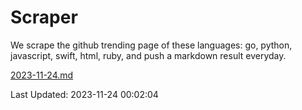 # Scraper

We scrape the github trending page of these languages: go, python, javascript, swift, html, ruby, and push a markdown result everyday.

[2023-11-24.md](https://github.com/henson/Scraper/blob/master/2023-11-24.md)

Last Updated: 2023-11-24 00:02:04